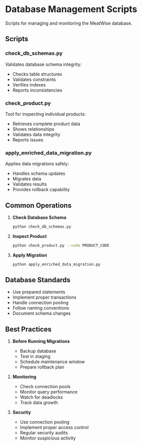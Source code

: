 # Database Management Scripts

Scripts for managing and monitoring the MeatWise database.

## Scripts

### check_db_schemas.py
Validates database schema integrity:
- Checks table structures
- Validates constraints
- Verifies indexes
- Reports inconsistencies

### check_product.py
Tool for inspecting individual products:
- Retrieves complete product data
- Shows relationships
- Validates data integrity
- Reports issues

### apply_enriched_data_migration.py
Applies data migrations safely:
- Handles schema updates
- Migrates data
- Validates results
- Provides rollback capability

## Common Operations

1. **Check Database Schema**
   ```bash
   python check_db_schemas.py
   ```

2. **Inspect Product**
   ```bash
   python check_product.py --code PRODUCT_CODE
   ```

3. **Apply Migration**
   ```bash
   python apply_enriched_data_migration.py
   ```

## Database Standards

- Use prepared statements
- Implement proper transactions
- Handle connection pooling
- Follow naming conventions
- Document schema changes

## Best Practices

1. **Before Running Migrations**
   - Backup database
   - Test in staging
   - Schedule maintenance window
   - Prepare rollback plan

2. **Monitoring**
   - Check connection pools
   - Monitor query performance
   - Watch for deadlocks
   - Track data growth

3. **Security**
   - Use connection pooling
   - Implement proper access control
   - Regular security audits
   - Monitor suspicious activity 